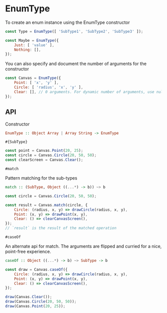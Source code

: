 # EnumType

To create an enum instance using the EnumType constructor
```javascript
const Type = EnumType([ 'SubType1', 'SubType2', 'SubType3' ]);

const Maybe = EnumType({
    Just: [ 'value' ],
    Nothing: [],
});
```
You can also specify and document the number of arguments for the constructor
```javascript
const Canvas = EnumType({
    Point: [ 'x', 'y' ],
    Circle: [ 'radius', 'x', 'y' ],
    Clear: [], // 0 arguments. For dynamic number of arguments, use null
});
```
## API
Constructor

```haskell
EnumType :: Object Array | Array String -> EnumType
```
`#{SubType}`

```javascript
const point = Canvas.Point(20, 25);
const circle = Canvas.Circle(20, 50, 50);
const clearScreen = Canvas.Clear();
```
`#match`

Pattern matching for the sub-types
```haskell
match :: (SubType, Object ((...*) -> b)) ~> b
```
```javascript
const circle = Canvas.Circle(20, 50, 50);

const result = Canvas.match(circle, {
    Circle: (radius, x, y) => drawCircle(radius, x, y),
    Point: (x, y) => drawPoint(x, y),
    Clear: () => clearCanvasScreen(),
});
// `result` is the result of the matched operation
```
`#caseOf`

An alternate api for match. The arguments are flipped and curried for a nice, point-free experience.

```haskell
caseOf :: Object ((...*) -> b) ~> SubType -> b
```
```javascript
const draw = Canvas.caseOf({
    Circle: (radius, x, y) => drawCircle(radius, x, y),
    Point: (x, y) => drawPoint(x, y),
    Clear: () => clearCanvasScreen(),
});

draw(Canvas.Clear());
draw(Canvas.Circle(20, 50, 50));
draw(Canvas.Point(20, 25));
```